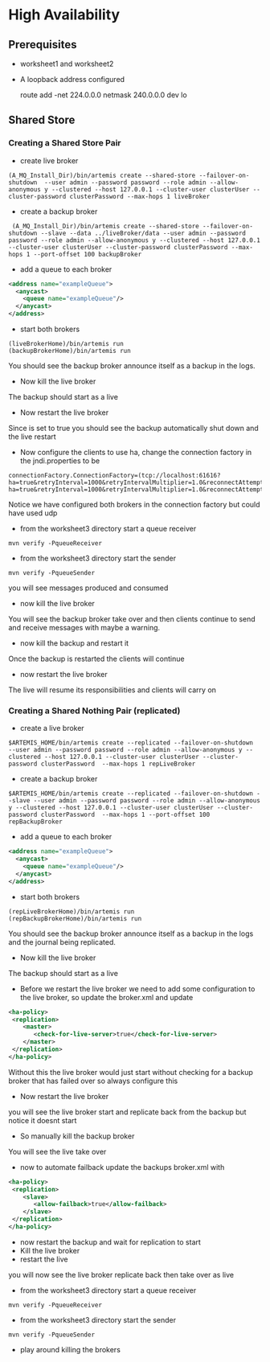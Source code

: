 # High Availability

## Prerequisites
 
-   worksheet1 and worksheet2
-   A loopback address configured  
    
    route add -net 224.0.0.0 netmask 240.0.0.0 dev lo

## Shared Store

### Creating a Shared Store Pair

-   create live broker

```code
(A_MQ_Install_Dir)/bin/artemis create --shared-store --failover-on-shutdown  --user admin --password password --role admin --allow-anonymous y --clustered --host 127.0.0.1 --cluster-user clusterUser --cluster-password clusterPassword --max-hops 1 liveBroker
```
-   create a backup broker

```code
 (A_MQ_Install_Dir)/bin/artemis create --shared-store --failover-on-shutdown --slave --data ../liveBroker/data --user admin --password password --role admin --allow-anonymous y --clustered --host 127.0.0.1 --cluster-user clusterUser --cluster-password clusterPassword --max-hops 1 --port-offset 100 backupBroker
```

-   add a queue to each broker 
```xml
<address name="exampleQueue">
  <anycast>
    <queue name="exampleQueue"/>
  </anycast>
</address>
```

-   start both brokers
```code
(liveBrokerHome)/bin/artemis run
(backupBrokerHome)/bin/artemis run
```
You should see the backup broker announce itself as a backup in the logs.

-   Now kill the live broker


The backup should start as a live

-   Now restart the live broker

Since <failover-on-shutdown> is set to true you should see the backup automatically shut down and the live restart

- Now configure the clients to use ha, change the connection factory in the jndi.properties to be
```code
connectionFactory.ConnectionFactory=(tcp://localhost:61616?ha=true&retryInterval=1000&retryIntervalMultiplier=1.0&reconnectAttempts=-1,tcp://localhost:61716?ha=true&retryInterval=1000&retryIntervalMultiplier=1.0&reconnectAttempts=-1)
```

Notice we have configured both brokers in the connection factory but could have used udp
 
-   from the worksheet3 directory start a queue receiver

```code
mvn verify -PqueueReceiver
```

-   from the worksheet3 directory start the sender

```code
mvn verify -PqueueSender
```

you will see messages produced and consumed

-   now kill the live broker

You will see the backup broker take over and then clients continue to send and receive messages with maybe a warning.

-   now kill the backup and restart it

Once the backup is restarted the clients will continue

-   now restart the live broker 

The live will resume its responsibilities and clients will carry on

### Creating a Shared Nothing Pair (replicated)

-   create a live broker

```code
$ARTEMIS_HOME/bin/artemis create --replicated --failover-on-shutdown  --user admin --password password --role admin --allow-anonymous y --clustered --host 127.0.0.1 --cluster-user clusterUser --cluster-password clusterPassword  --max-hops 1 repLiveBroker
```
   
-   create a backup broker    

```code
$ARTEMIS_HOME/bin/artemis create --replicated --failover-on-shutdown --slave --user admin --password password --role admin --allow-anonymous y --clustered --host 127.0.0.1 --cluster-user clusterUser --cluster-password clusterPassword  --max-hops 1 --port-offset 100 repBackupBroker
```
-   add a queue to each broker 
```xml
<address name="exampleQueue">
  <anycast>
    <queue name="exampleQueue"/>
  </anycast>
</address>
```
-   start both brokers
 
 ```code
 (repLiveBrokerHome)/bin/artemis run
 (repBackupBrokerHome)/bin/artemis run
 ```
 You should see the backup broker announce itself as a backup in the logs and the journal being replicated.
 
 -   Now kill the live broker
 
 
 The backup should start as a live
 
 -  Before we restart the live broker we need to add some configuration to the live broker, so update the broker.xml and update
 
 ```xml
 <ha-policy>
  <replication>
     <master>
        <check-for-live-server>true</check-for-live-server>
     </master>
  </replication>
</ha-policy>
 ```
 
 Without this the live broker would just start without checking for a backup broker that has failed over so always configure this
 
 -   Now restart the live broker
 
you will see the live broker start and replicate back from the backup but notice it doesnt start

-   So manually kill the backup broker

You will see the live take over

-   now to automate failback update the backups broker.xml with

```xml
<ha-policy>
 <replication>
    <slave>
       <allow-failback>true</allow-failback>
    </slave>
 </replication>
</ha-policy>
```

-   now restart the backup and wait for replication to start
-   Kill the live broker
-   restart the live

you will now see the live broker replicate back then take over as live
 
 
-   from the worksheet3 directory start a queue receiver

```code
mvn verify -PqueueReceiver
```

-   from the worksheet3 directory start the sender

```code
mvn verify -PqueueSender
```

- play around killing the brokers


    
 


